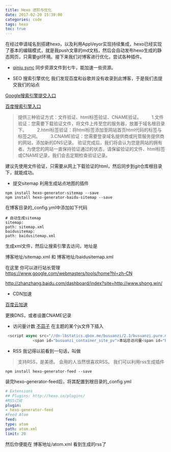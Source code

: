 ```yaml
---
title: Hexo 进阶与优化
date: 2017-02-20 15:39:00
categories: code
tags: hexo
toc: true
---
```

在经过申请域名到搭建hexo，以及利用AppVeyor实现持续集成，hexo已经实现了基本的编辑模式，就是我push文章的md文档，然后会自动发布hexo生成的静态网页，只需要git环境。接下来我们对博客进行优化，尝试各种插件。
<!-- more -->
- [qiniu sync](https://github.com/gyk001/hexo-qiniu-sync)
同步资源文件到七牛，能加速一些资源。


- SEO 搜索引擎优化
我们发现百度和谷歌并没有收录到此博客，于是我们去提交我们的站点

[Google搜索引擎提交入口](https://www.google.com/webmasters/tools/home?hl=zh-CN)

[百度搜索引擎入口](http://www.baidu.com/search/url_submit.htm)



>提供三种验证方式：文件验证、html标签验证、CNAME验证。
>　　1.文件验证：您需要下载验证文件，将文件上传至您的服务器，放置于域名根目录下。
>　　2.html标签验证：将html标签添加至网站首页html代码的<head>标签与</head>标签之间。
>　　3.CNAME验证：您需要登录域名提供商或托管服务提供商的网站，添加新的DNS记录。
>验证完成后，我们将会认为您是网站的拥有者。为使您的网站一直保持验证通过的状态，请保留验证的文件、html标签或CNAME记录，我们会去定期检查验证记录。

建议先使用文件验证，只需要从网上下载验证的html，然后同步到git仓库根目录下，就能成功。

- 提交sitemap
利用生成站点地图的插件
```
npm install hexo-generator-sitemap --save
npm install hexo-generator-baidu-sitemap --save
```
在博客目录的_config.yml中添加如下代码

```
# 自动生成sitemap
sitemap:
path: sitemap.xml
baidusitemap:
path: baidusitemap.xml
```

生成xml文件，然后让搜索引擎去访问，地址是

博客地址/sitemap.xml
和 博客地址/baidusitemap.xml

在这里 你可以进行站长管理 https://www.google.com/webmasters/tools/home?hl=zh-CN

http://zhanzhang.baidu.com/dashboard/index?site=http://www.shong.win/


- CDN加速

[百度云加速](https://su.baidu.com/)

更换DNS，或者设置CNAME记录

- 访问量计数
[不蒜子](http://busuanzi.ibruce.info/)
在主题的某个js文件下插入
```js
 <script async src="//dn-lbstatics.qbox.me/busuanzi/2.3/busuanzi.pure.mini.js"></script>
            <span id="busuanzi_container_site_pv">本站总访问量<span id="busuanzi_value_site_pv"></span>次</span>
```

- RSS
我记得以前看到一句话，叫做 
>支持RSS，是美德。
会用的人当然很喜欢RSS。
我们可以利用rss生成插件
```
npm install hexo-generator-feed --save
```

装完hexo-generator-feed后，将其配置到根目录的_config.yml
```yml
# Extensions
## Plugins: http://hexo.io/plugins/
#RSS订阅
plugin:
- hexo-generator-feed
#Feed Atom
feed:
type: atom
path: atom.xml
limit: 20
```

然后你便能在 博客地址/atom.xml 看到生成的rss了